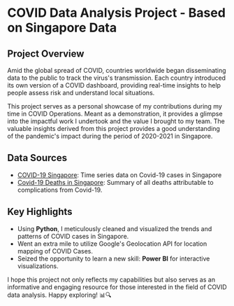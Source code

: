 # COVID Data Analysis Project - Based on Singapore Data

## Project Overview

Amid the global spread of COVID, countries worldwide began disseminating data to the public to track the virus's transmission. Each country introduced its own version of a COVID dashboard, providing real-time insights to help people assess risk and understand local situations.

This project serves as a personal showcase of my contributions during my time in COVID Operations. Meant as a demonstration, it provides a glimpse into the impactful work I undertook and the value I brought to my team. The valuable insights derived from this project provides a good understanding of the pandemic's impact during the period of 2020-2021 in Singapore. 

## Data Sources

- [COVID-19 Singapore](https://data.world/hxchua/covid-19-singapore): Time series data on Covid-19 cases in Singapore
- [Covid-19 Deaths in Singapore](https://data.world/tws4793/covid-19-deaths-singapore): Summary of all deaths attributable to complications from Covid-19.

## Key Highlights

- Using **Python**, I meticulously cleaned and visualized the trends and patterns of COVID cases in Singapore.
- Went an extra mile to utilize Google's Geolocation API for location mapping of COVID Cases.
- Seized the opportunity to learn a new skill: **Power BI** for interactive visualizations.

I hope this project not only reflects my capabilities but also serves as an informative and engaging resource for those interested in the field of COVID data analysis. Happy exploring! 📊🔍
